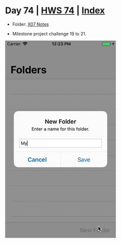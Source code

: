 # Day 74 | [HWS 74](https://www.hackingwithswift.com/100/74) | [Index](https://github.com/JulesMoorhouse/100DaysOfSwift/blob/master/README.md)

- Folder: [X07 Notes](https://github.com/JulesMoorhouse/100DaysOfSwift/tree/master/X07%20Notes/Notes)

- Milestone project challenge 19 to 21.

<img src="../Images/day74-x07.gif">